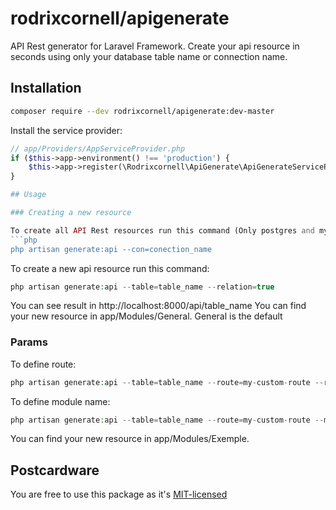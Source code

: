 # rodrixcornell/apigenerate
API Rest generator for Laravel Framework.
Create your api resource in seconds using only your database table name or connection name.

## Installation

```bash
composer require --dev rodrixcornell/apigenerate:dev-master
```

Install the service provider:

```php
// app/Providers/AppServiceProvider.php
if ($this->app->environment() !== 'production') {
	$this->app->register(\Rodrixcornell\ApiGenerate\ApiGenerateServiceProvider::class);
}

## Usage

### Creating a new resource

To create all API Rest resources run this command (Only postgres and mysql):
```php
php artisan generate:api --con=conection_name
```

To create a new api resource run this command:
```php
php artisan generate:api --table=table_name --relation=true
```
You can see result in http://localhost:8000/api/table_name
You can find your new resource in app/Modules/General.
General is the default
### Params

To define route:

```php
php artisan generate:api --table=table_name --route=my-custom-route --relation=true
```

To define module name:

```php
php artisan generate:api --table=table_name --route=my-custom-route --module=Exemple --relation=true
```
You can find your new resource in app/Modules/Exemple.

## Postcardware

You are free to use this package as it's [MIT-licensed](LICENSE.md)
